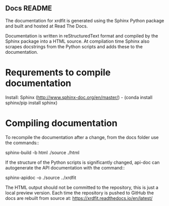 Docs README
-------------

The documentation for xrdfit is generated using the Sphinx Python package and built and hosted at Read The Docs.

Documentation is written in reStructuredText format and compiled by the Sphinx package into a HTML source. At compilation time Sphinx also scrapes docstrings from the Python scripts and adds these to the documentation.


Requrements to compile documentation
======================================

Install: Sphinx (http://www.sphinx-doc.org/en/master/) - (conda install sphinx/pip install sphinx)


Compiling documentation
=========================

To recompile the documentation after a change, from the docs folder use the commands::

sphinx-build -b html ./source ./html

If the structure of the Python scripts is significantly changed, api-doc can autogenerate the API documentation with the command::

sphinx-apidoc -o ./source ../xrdfit

The HTML output should not be committed to the repository, this is just a local preview version. Each time the repository is pushed to GitHub the docs are rebuilt from source at: https://xrdfit.readthedocs.io/en/latest/